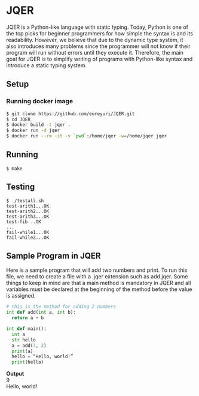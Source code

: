 # JQER
JQER is a Python-like language with static typing. Today, Python is one of the top picks for beginner programmers for how simple the syntax is and its readability. However, we believe that due to the dynamic type system, it also introduces many problems since the programmer will not know if their program will run without errors until they execute it. Therefore, the main goal for JQER is to simplify writing of programs with Python-like syntax and introduce a static typing system.

## Setup
### Running docker image
```bash
$ git clone https://github.com/eureyuri/JQER.git
$ cd JQER
$ docker build -t jqer .
$ docker run -d jqer
$ docker run --rm -it -v `pwd`:/home/jqer -w=/home/jqer jqer
```

## Running
`$ make`

## Testing
```
$ ./testall.sh
test-arith1...OK
test-arith2...OK
test-arith3...OK
test-fib...OK
...
fail-while1...OK
fail-while2...OK
```

## Sample Program in JQER
Here is a sample program that will add two numbers and print. To run this file, we need to create a file with a .jqer extension such as add.jqer.
Some things to keep in mind are that a main method is mandatory in JQER and all variables must be declared at the beginning of the method before the value is assigned.
```python
# this is the method for adding 2 numbers
int def add(int a, int b):
  return a + b

int def main():
  int a
  str hello
  a = add(7, 2)
  print(a)
  hello = “Hello, world!”
  print(hello)
```

**Output** <br>
9 <br>
Hello, world!
